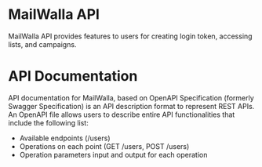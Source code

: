# MailWalla API
MailWalla API provides features to users for creating login token, accessing lists, and campaigns.

# API Documentation
API documentation for MailWalla, based on OpenAPI Specification (formerly Swagger Specification) is an API description format to represent REST APIs. An OpenAPI file allows users to describe entire API functionalities that include the following list:

- Available endpoints (/users)
- Operations on each point (GET /users, POST /users)
- Operation parameters input and output for each operation





